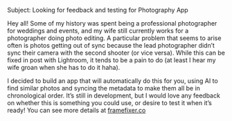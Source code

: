 Subject: Looking for feedback and testing for Photography App

Hey all! Some of my history was spent being a professional photographer for weddings and events, and my wife still currently works for a photographer doing photo editing. A particular problem that seems to arise often is photos getting out of sync because the lead photographer didn’t sync their camera with the second shooter (or vice versa). While this can be fixed in post with Lightroom, it tends to be a pain to do (at least I hear my wife groan when she has to do it haha). 

I decided to build an app that will automatically do this for you, using AI to find similar photos and syncing the metadata  to make them all be in chronological order. It’s still in development, but I would love any feedback on whether this is something you could use, or desire to test it when it’s ready! You can see more details at [framefixer.co](http://framefixer.co)